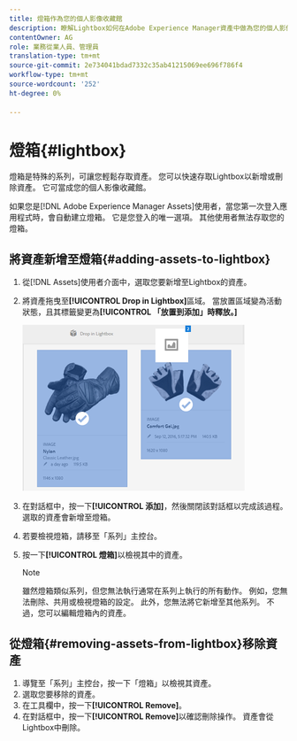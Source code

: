 ```yaml
---
title: 燈箱作為您的個人影像收藏館
description: 瞭解Lightbox如何在Adobe Experience Manager資產中做為您的個人影像收藏館]。
contentOwner: AG
role: 業務從業人員、管理員
translation-type: tm+mt
source-git-commit: 2e734041bdad7332c35ab41215069ee696f786f4
workflow-type: tm+mt
source-wordcount: '252'
ht-degree: 0%

---
```



# 燈箱{#lightbox}

燈箱是特殊的系列，可讓您輕鬆存取資產。 您可以快速存取Lightbox以新增或刪除資產。 它可當成您的個人影像收藏館。

如果您是[!DNL Adobe Experience Manager Assets]使用者，當您第一次登入應用程式時，會自動建立燈箱。 它是您登入的唯一選項。 其他使用者無法存取您的燈箱。

## 將資產新增至燈箱{#adding-assets-to-lightbox}

1. 從[!DNL Assets]使用者介面中，選取您要新增至Lightbox的資產。
1. 將資產拖曳至&#x200B;**[!UICONTROL Drop in Lightbox]**&#x200B;區域。 當放置區域變為活動狀態，且其標籤變更為&#x200B;**[!UICONTROL 「放置到添加」時釋放。]**

   ![add_to_lightbox](assets/add_to_lightbox.png)

1. 在對話框中，按一下&#x200B;**[!UICONTROL 添加]**，然後關閉該對話框以完成該過程。 選取的資產會新增至燈箱。
1. 若要檢視燈箱，請移至「系列」主控台。
1. 按一下&#x200B;**[!UICONTROL 燈箱]**&#x200B;以檢視其中的資產。

   >[!NOTE]
   >
   >雖然燈箱類似系列，但您無法執行通常在系列上執行的所有動作。 例如，您無法刪除、共用或檢視燈箱的設定。 此外，您無法將它新增至其他系列。 不過，您可以編輯燈箱內的資產。

## 從燈箱{#removing-assets-from-lightbox}移除資產

1. 導覽至「系列」主控台，按一下「燈箱」以檢視其資產。
1. 選取您要移除的資產。
1. 在工具欄中，按一下&#x200B;**[!UICONTROL Remove]**。
1. 在對話框中，按一下&#x200B;**[!UICONTROL Remove]**&#x200B;以確認刪除操作。 資產會從Lightbox中刪除。
